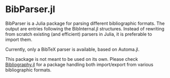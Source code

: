 # BibParser.jl

BibParser is a Julia package for parsing different bibliographic formats. The output are entries following the BibInternal.jl structures. Instead of rewriting from scratch existing (and efficient) parsers in Julia, it is preferable to import them.

Currently, only a BibTeX parser is available, based on Automa.jl.

This package is not meant to be used on its own. Please check [Bibliography.jl]([https://](https://github.com/Azzaare/Bibliography.jl)) for a package handling both import/export from various bibliographic formats.
